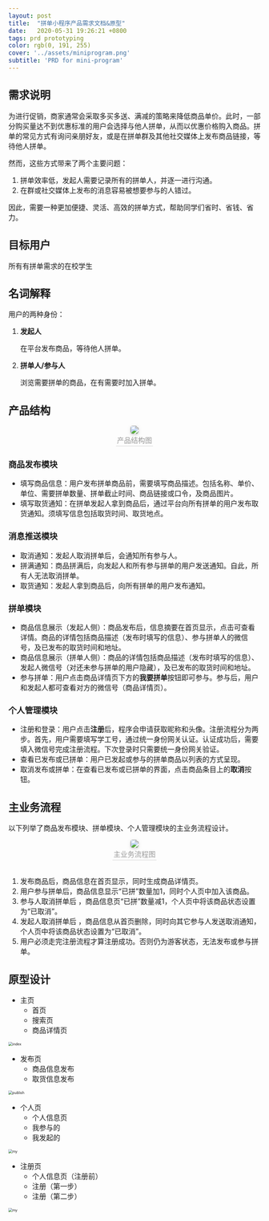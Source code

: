 ```yaml
---
layout: post
title:  "拼单小程序产品需求文档&原型"
date:   2020-05-31 19:26:21 +0800
tags: prd prototyping 
color: rgb(0, 191, 255)
cover: '../assets/miniprogram.png'
subtitle: 'PRD for mini-program'
---
```


## 需求说明

为进行促销，商家通常会采取多买多送、满减的策略来降低商品单价。此时，一部分购买量达不到优惠标准的用户会选择与他人拼单，从而以优惠价格购入商品。拼单的常见方式有询问亲朋好友，或是在拼单群及其他社交媒体上发布商品链接，等待他人拼单。

然而，这些方式带来了两个主要问题：

1. 拼单效率低，发起人需要记录所有的拼单人，并逐一进行沟通。
2. 在群或社交媒体上发布的消息容易被想要参与的人错过。

因此，需要一种更加便捷、灵活、高效的拼单方式，帮助同学们省时、省钱、省力。

## 目标用户

所有有拼单需求的在校学生

## 名词解释

用户的两种身份：

1. **发起人**

   在平台发布商品，等待他人拼单。

2. **拼单人/参与人**

   浏览需要拼单的商品，在有需要时加入拼单。

## 产品结构

<center>    <img style="border-radius: 0.3125em;    box-shadow: 0 2px 4px 0 rgba(34,36,38,.12),0 2px 10px 0 rgba(34,36,38,.08);"     src="../miniprogram/struct.png">    <br>    <div style="color:orange; border-bottom: 1px solid #d9d9d9;    display: inline-block;    color: #999;    padding: 2px;">产品结构图</div> </center>

### 商品发布模块

- 填写商品信息：用户发布拼单商品前，需要填写商品描述。包括名称、单价、单位、需要拼单数量、拼单截止时间、商品链接或口令，及商品图片。
- 填写取货通知：在拼单发起人拿到商品后，通过平台向所有拼单的用户发布取货通知。须填写信息包括取货时间、取货地点。

### 消息推送模块

- 取消通知：发起人取消拼单后，会通知所有参与人。
- 拼满通知：商品拼满后，向发起人和所有参与拼单的用户发送通知。自此，所有人无法取消拼单。
- 取货通知：发起人拿到商品后，向所有拼单的用户发布通知。

### 拼单模块

- 商品信息展示（发起人侧）：商品发布后，信息摘要在首页显示，点击可查看详情。商品的详情包括商品描述（发布时填写的信息）、参与拼单人的微信号，及已发布的取货时间和地址。
- 商品信息展示（拼单人侧）：商品的详情包括商品描述（发布时填写的信息）、发起人微信号（对还未参与拼单的用户隐藏），及已发布的取货时间和地址。
- 参与拼单：用户点击商品详情页下方的**我要拼单**按钮即可参与。参与后，用户和发起人都可查看对方的微信号（商品详情页）。

### 个人管理模块

- 注册和登录：用户点击**注册**后，程序会申请获取昵称和头像。注册流程分为两步。首先，用户需要填写学工号，通过统一身份网关认证。认证成功后，需要填入微信号完成注册流程。下次登录时只需要统一身份网关验证。
- 查看已发布或已拼单：用户已发起或参与的拼单商品以列表的方式呈现。
- 取消发布或拼单：在查看已发布或已拼单的界面，点击商品条目上的**取消**按钮。

## 主业务流程

以下列举了商品发布模块、拼单模块、个人管理模块的主业务流程设计。

<center>    <img style="border-radius: 0.3125em;    box-shadow: 0 2px 4px 0 rgba(34,36,38,.12),0 2px 10px 0 rgba(34,36,38,.08);"     src="../miniprogram/flow.png">    <br>    <div style="color:orange; border-bottom: 1px solid #d9d9d9;    display: inline-block;    color: #999;    padding: 2px;">主业务流程图</div> </center>

<br />


1. 发布商品后，商品信息在首页显示，同时生成商品详情页。
2. 用户参与拼单后，商品信息显示“已拼”数量加1，同时个人页中加入该商品。
3. 参与人取消拼单后 ，商品信息页“已拼”数量减1，个人页中将该商品状态设置为“已取消”。
4. 发起人取消拼单后 ，商品信息从首页删除，同时向其它参与人发送取消通知，个人页中将该商品状态设置为“已取消”。
5. 用户必须走完注册流程才算注册成功。否则仍为游客状态，无法发布或参与拼单。

## 原型设计

- 主页
  - 首页
  - 搜索页
  - 商品详情页

<img src="../miniprogram/index.png" alt="index" style="zoom:50%;" />

- 发布页
  - 商品信息发布
  - 取货信息发布

<img src="../miniprogram/publish.png" alt="publish" style="zoom:50%;" />

- 个人页
  - 个人信息页
  - 我参与的
  - 我发起的

<img src="../miniprogram/good.png" alt="my" style="zoom:50%;" />

- 注册页
  - 个人信息页（注册前）
  - 注册（第一步）
  - 注册（第二步）

<img src="../miniprogram/login.png" alt="my" style="zoom:50%;" />